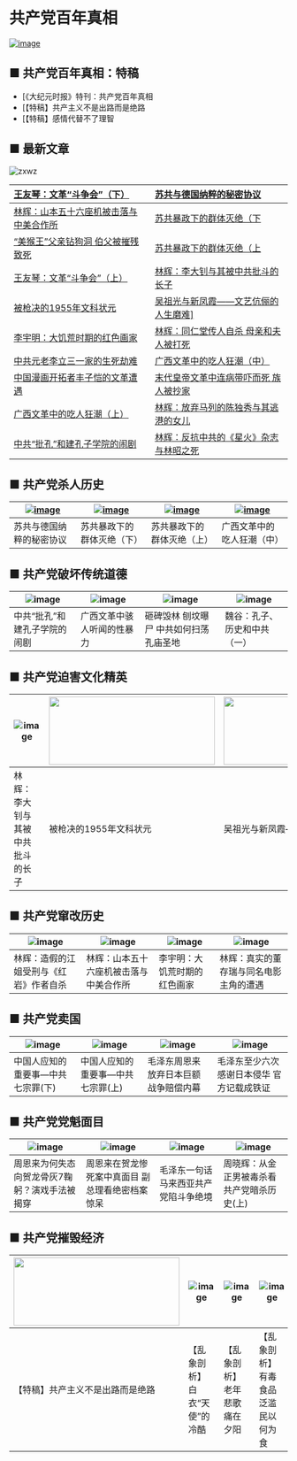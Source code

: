 # 共产党百年真相
 <a href="" target="_blank">![image](https://cloud.githubusercontent.com/assets/18081243/24583565/361c094a-1714-11e7-8001-44e30390b841.png)</a>
 ## ■ 共产党百年真相：特稿
* [《大纪元时报》特刊：共产党百年真相  
* [【特稿】共产主义不是出路而是绝路
* [【特稿】感情代替不了理智


 ## ■ 最新文章
![zxwz](https://cloud.githubusercontent.com/assets/18081243/24584445/e9cb8334-1733-11e7-861a-4e207eaa302c.png)  

| <a href="https://d1uvgy0lcmmygf.cloudfront.net/pdf/bngcd/wgdzh2.pdf" target="_blank">王友琴：文革“斗争会”（下）</a>	 | 	<a href="" target="_blank">苏共与德国纳粹的秘密协议</a> |
| :--------------- | :--------------- |
<a href="" target="_blank">林辉：山本五十六座机被击落与中美合作所</a>	 | 	<a href="" target="_blank">苏共暴政下的群体灭绝（下</a>
<a href="" target="_blank">“美猴王”父亲钻狗洞 伯父被摧残致死</a>	 | 	<a href="" target="_blank">苏共暴政下的群体灭绝（上</a>
<a href="" target="_blank">王友琴：文革“斗争会”（上）</a>	 | 	<a href="" target="_blank">林辉：李大钊与其被中共批斗的长子</a>
<a href="" target="_blank">被枪决的1955年文科状元</a>	 | 	<a href="" target="_blank">吴祖光与新凤霞——文艺伉俪的人生磨难]</a>
 <a href="" target="_blank">李宇明：大饥荒时期的红色画家</a>	 | 	<a href="" target="_blank">林辉：同仁堂传人自杀 母亲和夫人被打死</a>
 <a href="" target="_blank">中共元老李立三一家的生死劫难</a>	 | 	<a href="" target="_blank">广西文革中的吃人狂潮（中）</a>
 <a href="" target="_blank">中国漫画开拓者丰子恺的文革遭遇</a>	 | 	<a href="" target="_blank">末代皇帝文革中连病带吓而死 族人被抄家</a>
<a href="" target="_blank">广西文革中的吃人狂潮（上）</a>	 | 	<a href="" target="_blank">林辉：放弃马列的陈独秀与其逃港的女儿</a>
<a href="" target="_blank">中共“批孔”和建孔子学院的闹剧</a>	 | 	<a href="" target="_blank">林辉：反抗中共的《星火》杂志与林昭之死</a>

 ## ■ 共产党杀人历史
 
 | [![image](https://cloud.githubusercontent.com/assets/18081243/24584561/235e165e-1737-11e7-8f87-08229efb9bd6.jpg)](https://github.com/tomalltruthforyou/BainNianCCP/blob/master/article/sgnc.pdf) | [![image](https://cloud.githubusercontent.com/assets/18081243/24584564/27e1bf6e-1737-11e7-8b71-3031c6b4470b.jpg)]() | [![image](https://cloud.githubusercontent.com/assets/18081243/24584566/2b859474-1737-11e7-9fcf-9a59a01143ab.jpg)]() | [![image](https://cloud.githubusercontent.com/assets/18081243/24590323/9ff588a4-17b0-11e7-87a8-76a96f419a20.jpg)](https://github.com/tomalltruthforyou/BainNianCCP/blob/master/article/crkc2.pdf) | 
 | --------------- | --------------- | --------------- | --------------- |
 | 苏共与德国纳粹的秘密协议 | 苏共暴政下的群体灭绝（下） | 苏共暴政下的群体灭绝（上） | 广西文革中的吃人狂潮（中） |
 
 ## ■ 共产党破坏传统道德
 
 | ![image](https://cloud.githubusercontent.com/assets/18081243/24590322/984c05c4-17b0-11e7-9421-892044616c2f.jpg) | ![image](https://cloud.githubusercontent.com/assets/18081243/24590323/9ff588a4-17b0-11e7-87a8-76a96f419a20.jpg) | ![image](https://cloud.githubusercontent.com/assets/18081243/24590326/a7909b62-17b0-11e7-8f55-55231ecbfe8e.jpg) | ![image](https://cloud.githubusercontent.com/assets/18081243/24590327/a9285be0-17b0-11e7-9161-43fcb3f97bd2.jpg) | 
 | --------------- | --------------- | --------------- | --------------- |
 | 中共“批孔”和建孔子学院的闹剧 | 广西文革中骇人听闻的性暴力 | 砸碑毁林 刨坟曝尸 中共如何扫荡孔庙圣地 | 魏谷：孔子、历史和中共（一） | 
 
 ## ■ 共产党迫害文化精英
 
 | ![image](https://cloud.githubusercontent.com/assets/18081243/24584568/3034fde8-1737-11e7-964d-849b7599f51d.jpg) | <img src="https://cloud.githubusercontent.com/assets/18081243/24590366/655ddcfe-17b1-11e7-87cd-b9e29ea40462.jpg" width="300" height="123"> |  <img src="https://cloud.githubusercontent.com/assets/18081243/24590367/655f011a-17b1-11e7-94ff-6c6ffd3b97cf.jpg" width="300" height="123"> |  <img src="https://cloud.githubusercontent.com/assets/18081243/24590365/655d7674-17b1-11e7-92a6-1841f118c507.jpg" width="300" height="123"> | 
 | --------------- | --------------- | --------------- | --------------- |
 | 林辉：李大钊与其被中共批斗的长子 | 被枪决的1955年文科状元 | 吴祖光与新凤霞——文艺伉俪的人生磨难 | 中国漫画开拓者丰子恺的文革遭遇 |

## ■ 共产党窜改历史
 
 | ![image](https://cloud.githubusercontent.com/assets/18081243/24590497/d0e23a04-17b3-11e7-8602-4a94920a9ef5.jpg) | ![image](https://cloud.githubusercontent.com/assets/18081243/24590495/d0e16d36-17b3-11e7-9952-c15d04917ebe.jpg) | ![image](https://cloud.githubusercontent.com/assets/18081243/24590498/d0e29486-17b3-11e7-96a8-c3e025ba0249.jpg) | ![image](https://cloud.githubusercontent.com/assets/18081243/24590496/d0e194d2-17b3-11e7-8568-53145a296bad.jpg) | 
 | --------------- | --------------- | --------------- | --------------- |
 | 林辉：造假的江姐受刑与《红岩》作者自杀 | 林辉：山本五十六座机被击落与中美合作所 | 李宇明：大饥荒时期的红色画家 | 林辉：真实的董存瑞与同名电影主角的遭遇 |

## ■ 共产党卖国
 
 | ![image](https://cloud.githubusercontent.com/assets/18081243/24590526/37a7deec-17b4-11e7-813a-97f702fc6da6.jpg) | ![image](https://cloud.githubusercontent.com/assets/18081243/24590527/37a8ca82-17b4-11e7-8706-36b888ee68d0.jpg) | ![image](https://cloud.githubusercontent.com/assets/18081243/24590529/37ac61ba-17b4-11e7-9bd5-303e7de63886.jpg) | ![image](https://cloud.githubusercontent.com/assets/18081243/24590528/37a9f0f6-17b4-11e7-8223-021777d5049c.jpg) | 
 | --------------- | --------------- | --------------- | --------------- |
 | 中国人应知的重要事—中共七宗罪(下) | 中国人应知的重要事—中共七宗罪(上) | 毛泽东周恩来放弃日本巨额战争赔偿内幕 | 毛泽东至少六次感谢日本侵华 官方记载成铁证 |

## ■ 共产党党魁面目
 
 | ![image](https://cloud.githubusercontent.com/assets/18081243/24590542/76ebadc2-17b4-11e7-8f95-8d691a70f738.jpg) | ![image](https://cloud.githubusercontent.com/assets/18081243/24590542/76ebadc2-17b4-11e7-8f95-8d691a70f738.jpg) | ![image](https://cloud.githubusercontent.com/assets/18081243/24590544/76ef1354-17b4-11e7-8670-64f9dc6c5c0a.jpg) | ![image](https://cloud.githubusercontent.com/assets/18081243/24590543/76ec4c14-17b4-11e7-82f2-45692489cb7b.jpg) | 
 | --------------- | --------------- | --------------- | --------------- |
 | 周恩来为何失态向贺龙骨灰7鞠躬？演戏手法被揭穿 | 周恩来在贺龙惨死案中真面目 副总理看绝密档案惊呆 | 毛泽东一句话 马来西亚共产党陷斗争绝境 | 周晓辉：从金正男被毒杀看共产党暗杀历史(上) |

## ■ 共产党摧毁经济
 
 | <img src="https://cloud.githubusercontent.com/assets/18081243/24590587/0e5e6276-17b5-11e7-8fe0-6ac97790f8a7.jpg" width="300" height="123"> | ![image](https://cloud.githubusercontent.com/assets/18081243/24590585/0e5bd286-17b5-11e7-9374-a2c9f4627c6c.jpg) | ![image](https://cloud.githubusercontent.com/assets/18081243/24590586/0e5dc460-17b5-11e7-9437-a4dea2703900.jpg) | ![image](https://cloud.githubusercontent.com/assets/18081243/24590588/0e6043fc-17b5-11e7-99d0-c926e6f3a9c4.jpg) | 
 | --------------- | --------------- | --------------- | --------------- |
 | 【特稿】共产主义不是出路而是绝路 | 【乱象剖析】白衣“天使”的冷酷 | 【乱象剖析】老年悲歌 痛在夕阳 | 【乱象剖析】有毒食品泛滥 民以何为食 |
